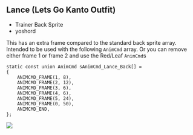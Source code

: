 ## Lance (Lets Go Kanto Outfit)
- Trainer Back Sprite
- yoshord

This has an extra frame compared to the standard back sprite array.
Intended to be used with the following `AnimCmd` array.
Or you can remove either frame 1 or frame 2 and use the Red/Leaf `AnimCmd`s

```
static const union AnimCmd sAnimCmd_Lance_Back[] =
{
    ANIMCMD_FRAME(1, 8),
    ANIMCMD_FRAME(2, 12),
    ANIMCMD_FRAME(3, 6),
    ANIMCMD_FRAME(4, 6),
    ANIMCMD_FRAME(5, 24),
    ANIMCMD_FRAME(0, 50),
    ANIMCMD_END,
};
```

![](lance_\(lets_go\).png)
